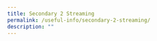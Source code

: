 ```yaml
---
title: Secondary 2 Streaming
permalink: /useful-info/secondary-2-streaming/
description: ""
---
```

